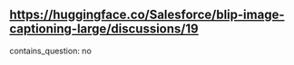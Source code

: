 ## https://huggingface.co/Salesforce/blip-image-captioning-large/discussions/19

contains_question: no